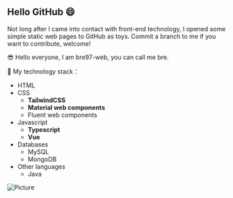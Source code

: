 ## Hello GitHub :smile:

Not long after I came into contact with front-end technology, I opened some simple static web pages to GitHub as toys. Commit a branch to me if you want to contribute, welcome!

:sunglasses: Hello everyone, I am bre97-web, you can call me bre. 

:dart: My technology stack：
- HTML
- CSS
  - **TailwindCSS**
  - **Material web components**
  - Fluent web components
- Javascript
  - **Typescript**
  - **Vue**
- Databases
  - MySQL
  - MongoDB
- Other languages
  - Java



![Picture](./Resource/homepage.png)
